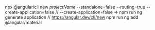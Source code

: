 npx @angular/cli new _projectName_ --standalone=false --routing=true --create-application=false
// --create-application=false => npm run ng generate application // https://angular.dev/cli/new
npm run ng add @angular/material
